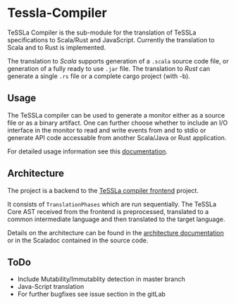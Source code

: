 #  Tessla-Compiler

TeSSLa Compiler is the sub-module for the translation of TeSSLa specifications to Scala/Rust and JavaScript.
Currently the translation to Scala and to Rust is implemented.

The translation to *Scala* supports generation of a `.scala` source code file, or generation of a fully ready to use `.jar` file. The translation 
to 
*Rust* can generate a single `.rs` file or a complete cargo project (with -b).

##  Usage

The TeSSLa compiler can be used to generate a monitor either as a source file or as a binary artifact.
One can further choose whether to include an I/O interface in the monitor to read and write events from and to stdio or generate API code accessable from another Scala/Java or Rust application.

For detailed usage information see this [documentation](doc/Usage.md).

## Architecture

The project is a backend to the [TeSSLa compiler frontend](../core/README.md) project.

It consists of `TranslationPhases` which are run sequentially.
The TeSSLa Core AST received from the frontend is preprocessed, translated to a common intermediate language and then translated to the target language.

Details on the architecture can be found in the [architecture documentation](doc/Architecture.md) or in the Scaladoc contained in the source code.

## ToDo

+ Include Mutability/Immutablity detection in master branch
+ Java-Script translation
+ For further bugfixes see issue section in the gitLab
